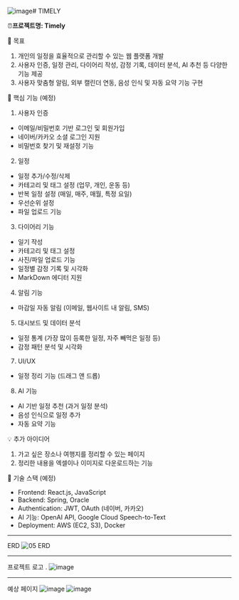 ![image](https://github.com/user-attachments/assets/9ed514a1-dc01-4e31-8cda-b25092014635)# TIMELY

⏰**프로젝트명: Timely**

📌 목표
1. 개인의 일정을 효율적으로 관리할 수 있는 웹 플랫폼 개발
2. 사용자 인증, 일정 관리, 다이어리 작성, 감정 기록, 데이터 분석, AI 추천 등 다양한 기능 제공
3. 사용자 맞춤형 알림, 외부 캘린더 연동, 음성 인식 및 자동 요약 기능 구현

🧩 핵심 기능 (예정)
1. 사용자 인증
- 이메일/비밀번호 기반 로그인 및 회원가입
- 네이버/카카오 소셜 로그인 지원
- 비밀번호 찾기 및 재설정 기능

2. 일정
- 일정 추가/수정/삭제
- 카테고리 및 태그 설정 (업무, 개인, 운동 등)
- 반복 일정 설정 (매일, 매주, 매월, 특정 요일)
- 우선순위 설정
- 파일 업로드 기능

3. 다이어리 기능
- 일기 작성
- 카테고리 및 태그 설정
- 사진/파일 업로드 기능
- 일정별 감정 기록 및 시각화
- MarkDown 에디터 지원

4. 알림 기능
- 마감일 자동 알림 (이메일, 웹사이트 내 알림, SMS)

5. 대시보드 및 데이터 분석
- 일정 통계 (가장 많이 등록한 일정, 자주 빼먹은 일정 등)
- 감정 패턴 분석 및 시각화

7. UI/UX
- 일정 정리 기능 (드래그 앤 드롭)

8. AI 기능
- AI 기반 일정 추천 (과거 일정 분석)
- 음성 인식으로 일정 추가
- 자동 요약 기능

💡 추가 아이디어 
1. 가고 싶은 장소나 여행지를 정리할 수 있는 페이지
2. 정리한 내용을 엑셀이나 이미지로 다운로드하는 기능

🔧 기술 스택 (예정)
- Frontend: React.js, JavaScript
- Backend: Spring, Oracle
- Authentication: JWT, OAuth (네이버, 카카오)
- AI 기능: OpenAI API, Google Cloud Speech-to-Text
- Deployment: AWS (EC2, S3), Docker

------------------------------------------------------------------------------
ERD
![05  ERD](https://github.com/user-attachments/assets/c1dde6ef-5501-45a4-82ac-78dba86b0d47)

------------------------------------------------------------------------------

프로젝트 로고 
.
![image](https://github.com/user-attachments/assets/83ac2335-0a6c-4ca0-a64b-c30ec4a9d965)

------------------------------------------------------------------------------

예상 페이지
![image](https://github.com/user-attachments/assets/057d1fb5-a59f-4ebd-9363-dad7f02720dc)
![image](https://github.com/user-attachments/assets/c8021e0a-54c4-4335-83d9-a5b0f8579e33)





